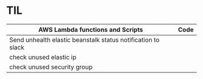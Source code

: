 # TIL

| AWS Lambda functions and Scripts                            | Code  |
|-------------------------------------------------------------|-------|
| Send unhealth elastic beanstalk status notification to slack ||
| check unused elastic ip                                ||
| check unused security group                                 ||